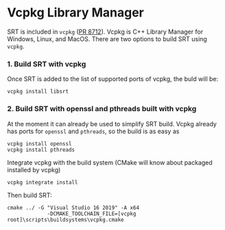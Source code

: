 # Vcpkg Library Manager

SRT is included in `vcpkg` \([PR 8712](https://github.com/microsoft/vcpkg/pull/8712)\). Vcpkg is C++ Library Manager for Windows, Linux, and MacOS. There are two options to build SRT using `vcpkg`.

### 1. Build SRT with vcpkg

Once SRT is added to the list of supported ports of vcpkg, the buld will be:

```text
vcpkg install libsrt
```

### 2. Build SRT with openssl and pthreads built with vcpkg

At the moment it can already be used to simplify SRT build. Vcpkg already has ports for `openssl` and `pthreads`, so the build is as easy as

```text
vcpkg install openssl
vcpkg install pthreads
```

Integrate vcpkg with the build system \(CMake will know about packaged installed by vcpkg\)

```text
vcpkg integrate install
```

Then build SRT:

```text
cmake ../ -G "Visual Studio 16 2019" -A x64
             -DCMAKE_TOOLCHAIN_FILE=[vcpkg root]\scripts\buildsystems\vcpkg.cmake
```

